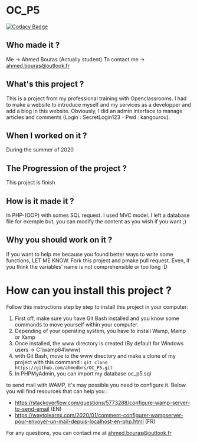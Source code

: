 # OC_P5

[![Codacy Badge](https://api.codacy.com/project/badge/Grade/43706bd796cd40aa9e7d010796f01193)](https://app.codacy.com/manual/ahmedbrs/OC_P5?utm_source=github.com&utm_medium=referral&utm_content=ahmedbrs/OC_P5&utm_campaign=Badge_Grade_Dashboard)

## Who made it ?

Me -> Ahmed Bouras (Actually student)
To contact me -> ahmed.bouras@outlook.fr

## What's this project ?

This is a project from my professional training with Openclassrooms.
I had to make a website to introduce myself and my services as a developper and add a blog in this website.
Obviously, I did an admin interface to manage articles and comments (Login : SecretLogin123 - Pwd : kangourou).

## When I worked on it ?

During the summer of 2020

## The Progression of the project ?

This project is finish

## How is it made it ?

In PHP-(OOP) with somes SQL request.
I used MVC model.
I left a database file for exemple but, you can modify the content as you wish if you want ;)

## Why you should work on it ?

If you want to help me because you found better ways to write some functions, LET ME KNOW. Fork this project and pmake pull request.
Even, if you think the variables' name is not comprehensible or too long :D

# How can you install this project ?

Follow this instructions step by step to install this project in your computer:
1. First off, make sure you have Git Bash installed and you know some commands to move yourself within your computer.
2. Depending of your operating system, you have to install Wamp, Mamp or Xamp
3. Once installed, the www directory is created
(By default for Windows users -> C:\wamp64\www)
5. with Git Bash, move to the www directory and make a clone of my project with this command : `git clone https://github.com/ahmedbrs/OC_P5.git`
6. In PHPMyAdmin, you can import my database oc_p5.sql

to send mail with WAMP, it's may possible you need to configure it.
Below you will find resources that can help you :
- https://stackoverflow.com/questions/5773288/configure-wamp-server-to-send-email (EN)
- https://waytolearnx.com/2020/01/comment-configurer-wampserver-pour-envoyer-un-mail-depuis-localhost-en-php.html (FR)

For any questions, you can contact me at ahmed.bouras@outlook.fr